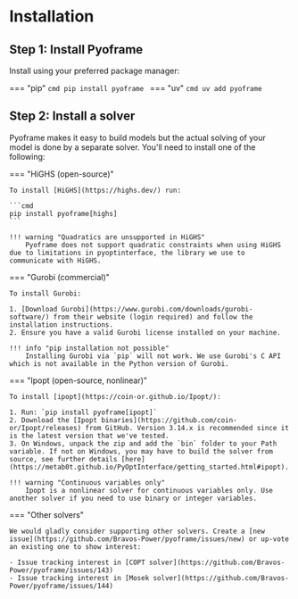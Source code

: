 # Installation

## Step 1: Install Pyoframe

Install using your preferred package manager:

=== "pip"
    ```cmd
    pip install pyoframe
    ```
=== "uv"
    ```cmd
    uv add pyoframe
    ```

## Step 2: Install a solver

Pyoframe makes it easy to build models but the actual solving of your model is done by a separate solver. 
You'll need to install one of the following:

=== "HiGHS (open-source)"

    To install [HiGHS](https://highs.dev/) run:

    ```cmd
    pip install pyoframe[highs]
    ```

    !!! warning "Quadratics are unsupported in HiGHS"
        Pyoframe does not support quadratic constraints when using HiGHS due to limitations in pyoptinterface, the library we use to communicate with HiGHS.


=== "Gurobi (commercial)"

    To install Gurobi:

    1. [Download Gurobi](https://www.gurobi.com/downloads/gurobi-software/) from their website (login required) and follow the installation instructions.
    2. Ensure you have a valid Gurobi license installed on your machine.

    !!! info "pip installation not possible"
        Installing Gurobi via `pip` will not work. We use Gurobi's C API which is not available in the Python version of Gurobi.

=== "Ipopt (open-source, nonlinear)"

    To install [ipopt](https://coin-or.github.io/Ipopt/):

    1. Run: `pip install pyoframe[ipopt]`
    2. Download the [Ipopt binaries](https://github.com/coin-or/Ipopt/releases) from GitHub. Version 3.14.x is recommended since it is the latest version that we've tested.
    3. On Windows, unpack the zip and add the `bin` folder to your Path variable. If not on Windows, you may have to build the solver from source, see further details [here](https://metab0t.github.io/PyOptInterface/getting_started.html#ipopt).

    !!! warning "Continuous variables only"
        Ipopt is a nonlinear solver for continuous variables only. Use another solver if you need to use binary or integer variables. 

=== "Other solvers"

    We would gladly consider supporting other solvers. Create a [new issue](https://github.com/Bravos-Power/pyoframe/issues/new) or up-vote an existing one to show interest:

    - Issue tracking interest in [COPT solver](https://github.com/Bravos-Power/pyoframe/issues/143)
    - Issue tracking interest in [Mosek solver](https://github.com/Bravos-Power/pyoframe/issues/144)


